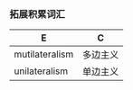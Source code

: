
### 拓展积累词汇


| E              | C        |
|----------------|----------|
| mutilateralism | 多边主义 |
| unilateralism  | 单边主义 |

